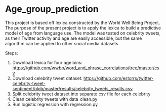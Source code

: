 # Age_group_prediction

This project is based off lexica constructed by the World Well Being Project. The purpose of the present project is to apply the lexica to build a predictive model of age from language use. The model was tested on celebrity tweets, as their Twitter activity and age are easily accessible, but the same algorithm can be applied to other social media datasets.

Steps:
1. Download lexica for four age bins: https://github.com/wwbp/word_and_phrase_correlations/tree/master/csv
2. Download celebrity tweet dataset: https://github.com/estorrs/twitter-celebrity-tweet-sentiment/blob/master/results/celebrity_tweets_results.csv
3. Split celebrity tweet dataset into separate csv file for each celebrity
4. Clean celebrity tweets with data_clean.py
5. Run logistic regression with regression.py 
